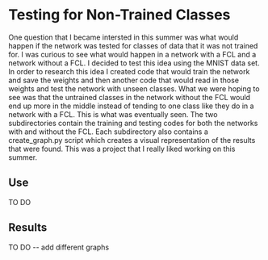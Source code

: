 # Testing for Non-Trained Classes

One question that I became intersted in this summer was what would happen if the network was tested for classes of data that it was not trained for. I was curious to see what would happen in a network with a FCL and a network without a FCL. I decided to test this idea using the MNIST data set. In order to research this idea I created code that would train the network and save the weights and then another code that would read in those weights and test the network with unseen classes. What we were hoping to see was that the untrained classes in the network without the FCL would end up more in the middle instead of tending to one class like they do in a network with a FCL. This is what was eventually seen. The two subdirectories contain the training and testing codes for both the networks with and without the FCL. Each subdirectory also contains a create_graph.py script which creates a visual representation of the results that were found. This was a project that I really liked working on this summer.

## Use 

TO DO

## Results

TO DO -- add different graphs
